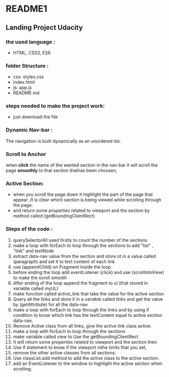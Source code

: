 # README1
## Landing Project Udacity 
### the used language : 
- HTML, CSS3, ES6

 ### folder Structure :
- css: styles.css  
- index.html
- js: app.js
- README.md
### steps needed to make the project work:
- just download the file 

### Dynamic Nav-bar :
 The navigation is built dynamically as an unordered list.
### Scroll to Anchor
when **click** the name of the wanted section in the nav-bar it will scroll the page **smoothly** to that section thathas been choosen,

### Active Section:
- when you scroll the page down it highlight the part of the page that appear ,It is clear which section is being viewed while scrolling through the page.
- and return some properties related to viewport and the section by method called (getBoundingClientRect)

### Steps of the code : 
1. querySelectorAll used firstly to count the number of the sections
2. make a loop with forEach to loop through the sections to add "list" ,  "link" and textNode 
3. extract data-nav value from the section and store ot in a value called (paragraph) and set it to text content of each link
4. use (appendChild) on Fragment inside the loop
5. before ending the loop add eventListener (click) and use (scrollIntoView) to make the scroll smooth 
6. After ending of the loop append the fragment to ul (that stored in variable called myUL)
7. make function called active_link that take the value for the active section 
8. Query all the links and store it in a variable called links and get the value by (getAttribute) for all the data-nav
9. make a loop with forEach to loop through the links and by using if condition to know which link has the textContent equal to active section data-nav.
10. Remove Active class from all links, give the active link class active.
11. make a loop with forEach to loop through the sections 
12. make variable called view to Use the getBoundingClientRect 
13. It will return some properties related to viewport and the section then 
14. Use if statement to know if the viewport inthe limits that you set, 
15. remove the other active classes from all sections.
16. Use classList.add method to add the active class to the active section.
17. add an EventListener to the window to highlight the active section when scrolling. 
